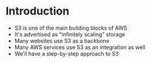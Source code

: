 # Introduction
- S3 is one of the main building blocks of AWS
- It's advertised as "infinitely scaling" storage
- Many websites use S3 as a backbone
- Many AWS services use S3 as an integration as well
- We'll have a step-by-step approach to S3
